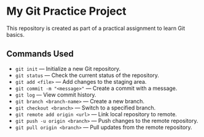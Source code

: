 # My Git Practice Project

This repository is created as part of a practical assignment to learn Git basics.

## Commands Used
- `git init` — Initialize a new Git repository.
- `git status` — Check the current status of the repository.
- `git add <file>` — Add changes to the staging area.
- `git commit -m "<message>"` — Create a commit with a message.
- `git log` — View commit history.
- `git branch <branch-name>` — Create a new branch.
- `git checkout <branch>` — Switch to a specified branch.
- `git remote add origin <url>` — Link local repository to remote.
- `git push -u origin <branch>` — Push changes to the remote repository.
- `git pull origin <branch>` — Pull updates from the remote repository.